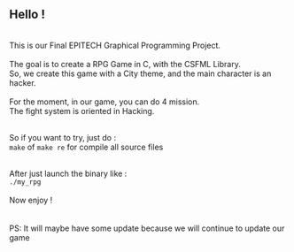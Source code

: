 <h2>Hello !</h2>
</br>
This is our Final EPITECH Graphical Programming Project.</br>
</br>
The goal is to create a RPG Game in C, with the CSFML Library.</br>
So, we create this game with a City theme, and the main character is an hacker.</br>
</br>
For the moment, in our game, you can do 4 mission.</br>
The fight system is oriented in Hacking.</br>
</br>

So if you want to try, just do : </br>
```make``` of ```make re``` for compile all source files </br>
</br>

After just launch the binary like : </br>
```./my_rpg``` </br>
</br>
Now enjoy !</br>
</br>
</br>
PS: It will maybe have some update because we will continue to update our game</br>
